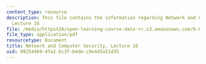 ```yaml
---
content_type: resource
description: This file contains the information regarding Network and Computer Security,
  Lecture 16
file: /media/https%3A/open-learning-course-data-rc.s3.amazonaws.com/6-857-network-and-computer-security-spring-2014/992544694fa1bc3fb4dec9e4d5a51d35_MIT6_857S14_Lec16.pdf
file_type: application/pdf
resourcetype: Document
title: Network and Computer Security, Lecture 16
uid: 99254469-4fa1-bc3f-b4de-c9e4d5a51d35
---
```

